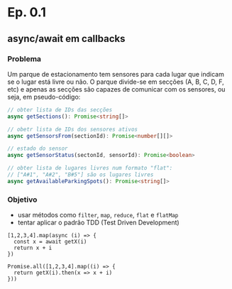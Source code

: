 # Ep. 0.1

## async/await em callbacks

### Problema

Um parque de estacionamento tem sensores para cada lugar que indicam se o lugar
está livre ou não. O parque divide-se em secções (A, B, C, D, F, etc) e apenas
as secções são capazes de comunicar com os sensores, ou seja, em pseudo-código:

```ts
// obter lista de IDs das secções
async getSections(): Promise<string[]>

// obetr lista de IDs dos sensores ativos
async getSensorsFrom(sectionId): Promise<number[][]>

// estado do sensor
async getSensorStatus(sectonId, sensorId): Promise<boolean>

// obter lista de lugares livres num formato "flat":
// ["A#1", "A#2", "B#5"] são os lugares livres
async getAvailableParkingSpots(): Promise<string[]>
```

### Objetivo

- usar métodos como `filter`, `map`, `reduce`, `flat` e `flatMap`
- tentar aplicar o padrão TDD (Test Driven Development)

```
[1,2,3,4].map(async (i) => {
  const x = await getX(i)
  return x + i
})

Promise.all([1,2,3,4].map((i) => {
  return getX(i).then(x => x + i)
}))
```
